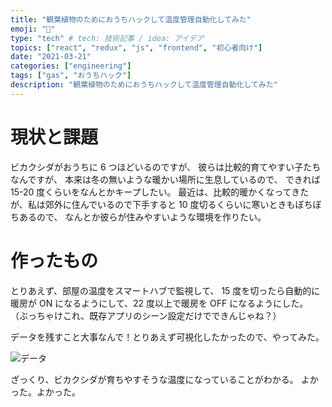 ```yaml
---
title: "観葉植物のためにおうちハックして温度管理自動化してみた"
emoji: "🍖"
type: "tech" # tech: 技術記事 / idea: アイデア
topics: ["react", "redux", "js", "frontend", "初心者向け"]
date: "2021-03-21"
categories: ["engineering"]
tags: ["gas", "おうちハック"]
description: "観葉植物のためにおうちハックして温度管理自動化してみた"
---
```


# 現状と課題

ビカクシダがおうちに 6 つほどいるのですが、
彼らは比較的育てやすい子たちなんですが、
本来は冬の無いような暖かい場所に生息しているので、
できれば 15-20 度くらいをなんとかキープしたい。
最近は、比較的暖かくなってきたが、私は郊外に住んでいるので下手すると 10 度切るくらいに寒いときもぼちぼちあるので、
なんとか彼らが住みやすいような環境を作りたい。

# 作ったもの

とりあえず、部屋の温度をスマートハブで監視して、
15 度を切ったら自動的に暖房が ON になるようにして、22 度以上で暖房を OFF になるようにした。
（ぶっちゃけこれ、既存アプリのシーン設定だけでできんじゃね？）

データを残すこと大事なんで！とりあえず可視化したかったので、やってみた。

![データ](https://storage.googleapis.com/zenn-user-upload/6tucqocyqj50mfilc5h1auc92a9e)

ざっくり、ビカクシダが育ちやすそうな温度になっていることがわかる。
よかった。よかった。
